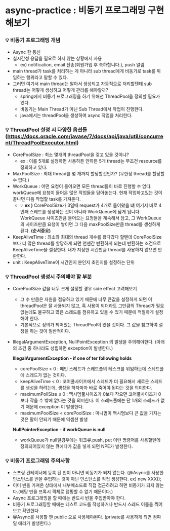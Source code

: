# async-practice : 비동기 프로그래밍 구현해보기


### 💡 비동기 프로그래밍 개념
- Async 한 통신
- 실시간성 응답을 필요로 하지 않는 상황에서 사용
    - ex) notification, email 전송(회원가입 후 축하합니다.), push 알림
- main thread가 task를 처리하는 게 아니라 sub thread에게 비동기로 task를 위임하는 행위라고 말할 수 있다.
- 그러면 여기서 main thread는 알아서 생성되고 자동적으로 처리할텐데 sub thread는 어떻게 생성하고 어떻게 관리를 해야할까?
    - spring에서 비동기 프로그래밍을 하기 위해선 ThreadPool을 정의할 필요가 있다.
    - 비동기는 Main Thread가 아닌 Sub Thread에서 작업이 진행한다.
    - java에서는 threadPool을 생성하여 async 작업을 처리한다.

### 💡 ThreadPool 설정 시 다양한 옵션들 (https://docs.oracle.com/javase/7/docs/api/java/util/concurrent/ThreadPoolExecutor.html)
- CorePoolSize : 최소 몇개의 threadPool을 갖고 있을 것이냐?
    - ex : 이를 5개로 설정하면 사용하든 안하든 5개 thread는 무조건 resource를 정의하고 있다.
- MaxPoolSize : 최대 thread를 몇 개까지 할당할것인가? (무한정 thread를 할당할 수 없다.)
- WorkQueue : 어떤 요청이 들어오면 모든 thread들이 바로 진행할 수 없다. workQueue에 요청이 들어온 많은 작업들을 담아놓는다. 현재 작업하고있는 것이 끝나면 다음 작업할 task를 가져온다.
    - 💡 **ex** **)** CorePoolSize가 3일때 request가 4개로 들어왔을 떄 여기서 바로 4번째 스레드를 생성하는 것이 아니라 WorkQueue에 담게 됩니다. WorkQueue 사이즈만큼 들어오는 요청들을 계속해서 담고, 그 WorkQueue의 사이즈만큼 요청이 쌓이면 그 다음 maxPoolSize만큼 thread를 생성하게 된다. **(순서중요)**
- KeepAliveTime : 최소와 최대의 thread 개수를 왔다갔다 할텐데 CorePoolSize 보다 더 많은 thread를 할당하게 되면 언젠간 반환하게 되는데 반환하는 조건으로 KeepAliveTime을 설정한다. 내가 지정한 시간만큼 thread를 사용하지 않으면 반환한다.
- unit : KeepAliveTime이 시간인지 분인지 초인지를 설정하는 단위

### 💡 ThreadPool 생성시 주의해야 할 부분
- CorePoolSize 값을 너무 크게 설정할 경우 side effect 고려해보기
    - 그 수 만큼은 자원을 점유하고 있기 때문에 너무 큰값을 설정하게 되면 이 threadPool은 잘 사용되지 않고, 혹 사용이 되더라도 그만큼의 Thread가 필요없는데도 불구하고 많은 스레드를 점유하고 있을 수 있기 때문에 적절하게 설정해야 한다.
    - 기본적으로 정의가 되어있는 ThreadPool이 있을 것이다. 그 값을 참고하여 설정을 하는 것이 일반적이다.
- IllegalArgumentException, NullPointException 의 발생을 주의해야한다. (아래의 조건 중 하나라도 성립하면 exception이 발생한다.)
    
    **IllegalArgumentException - if one of ter following holds**
    
    - corePoolSize < 0 : 메인 스레드가 스레드풀의 테스크를 위임하는데 스레드풀에 스레드가 없는 것이다.
    - keepAliveTime < 0 : 코어풀사이즈에서 스레드가 더 필요해서 새로운 스레드를 생성을 하려는데, 생성을 하자마자 바로 죽어야 된다는 것을 의미한다.
    - maximumPollSize ≤ 0 : 맥시멈풀사이즈가 0보다 작으면 코어풀사이즈가 0보다 작을 수 밖에 없다는 것을 의미한다. 이 스레드풀에는 단 1개의 스레드가 없기 때문에 exception 이 발생한다.
    - maximumPoolSize < corePoolSize : 미니멈이 맥시멈보다 큰 값을 가지는 것은 말이 안되기 때문에 익셉션 발생
    
    **NullPointerException - if workQueue is null**
    
    - workQueue가 null일경우에는 워크큐.push, put 이런 명령어를 사용할텐데 정의되어있지 않는 큐에다가 값을 넣게 되면 NPE가 발생한다.
    
### 💡 비동기 프로그래밍 주의사항
- 스프링 컨테이너에 등록 된 빈이 아니면 비동기가 되지 않는다. (@Async를 사용한 인스턴스를 빈을 주입하는 것이 아닌 인스턴스를 직접 생성한다. ex) new XXX();
- 이미 빈을 가져온 상태에서 내부메소드로 직접 접근하려고 하면 비동기가 되지 않는다.(해당 빈을 프록시 객체로 랩핑할 수 없기 때문이다.)
- Async 프로그래밍을 할 때에는 반드시 빈을 주입받아야 한다.
- 비동기 프로그래밍할 때에는 테스트 코드를 작성하거나 반드시 스레드 이름을 찍어보고 확인한다.
- @Async를 사용할 땐 public 으로 사용해야된다. (private를 사용하게 되면 컴파일 에러가 발생한다.)
